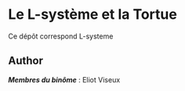 #   Le L-système et la Tortue

Ce dépôt correspond L-systeme


##  Author

***Membres du binôme*** : Eliot Viseux
